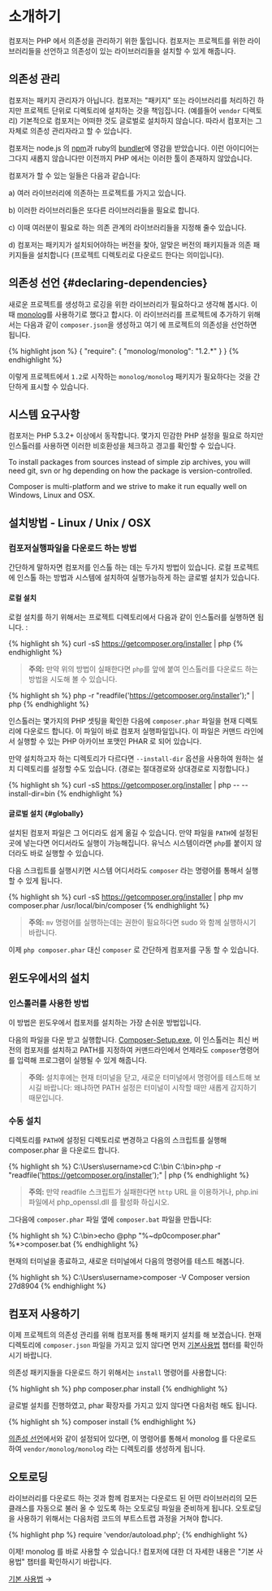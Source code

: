 # 소개하기

컴포저는 PHP 에서 의존성을 관리하기 위한 툴입니다. 컴포저는 프로젝트를 위한 라이브러리들을 선언하고 의존성이 있는 라이브러리들을 설치할 수 있게 해줍니다. 

## 의존성 관리

컴포저는 패키지 관리자가 아닙니다. 컴포저는 "패키지" 또는 라이브러리를 처리하긴 하지만 프로젝트 단위로 디렉토리에 설치하는 것을 책임집니다. (예를들어 `vendor` 디렉토리) 기본적으로 컴포저는 어떠한 것도 글로벌로 설치하지 않습니다. 따라서 컴포저는 그 자체로 의존성 관리자라고 할 수 있습니다. 

컴포저는 node.js 의 [npm](http://npmjs.org/)과 ruby의 [bundler](http://gembundler.com/)에 영감을 받았습니다. 이런 아이디어는 그다지 새롭지 않습니다만 이전까지 PHP 에서는 이러한 툴이 존재하지 않았습니다. 

컴포저가 할 수 있는 일들은 다음과 같습니다:

a) 여러 라이브러리에 의존하는 프로젝트를 가지고 있습니다.

b) 이러한 라이브러리들은 또다른 라이브러리들을 필요로 합니다. 

c) 이때 여러분이 필요로 하는 의존 관계의 라이브러리들을 지정해 줄수 있습니다. 

d) 컴포저는 패키지가 설치되어야하는 버전을 찾아, 알맞은 버전의 패키지들과 의존 패키지들을 설치합니다 (프로젝트 디렉토리로 다운로드 한다는 의미입니다).

## 의존성 선언 {#declaring-dependencies}

새로운 프로젝트를 생성하고 로깅을 위한 라이브러리가 필요하다고 생각해 봅시다. 이 때 [monolog](https://github.com/Seldaek/monolog)를 사용하기로 했다고 합시다. 이 라이브러리를 프로젝트에 추가하기 위해서는 다음과 같이 `composer.json`을 생성하고 여기 에 프로젝트의 의존성을 선언하면 됩니다. 

{% highlight json %}
{
    "require": {
        "monolog/monolog": "1.2.*"
    }
}
{% endhighlight %}

이렇게 프로젝트에서 `1.2`로 시작하는 `monolog/monolog` 패키지가 필요하다는 것을 간단하게 표시할 수 있습니다. 

## 시스템 요구사항

컴포저는 PHP 5.3.2+ 이상에서 동작합니다. 몇가지 민감한 PHP 설정을 필요로 하지만 인스톨러를 사용하면 이러한 비호환성을 체크하고 경고를 확인할 수 있습니다. 

To install packages from sources instead of simple zip archives, you will need
git, svn or hg depending on how the package is version-controlled.

Composer is multi-platform and we strive to make it run equally well on Windows,
Linux and OSX.

## 설치방법 - Linux / Unix / OSX

### 컴포저실행파일을 다운로드 하는 방법

간단하게 말하자면 컴포저를 인스톨 하는 데는 두가지 방법이 있습니다. 로컬 프로젝트에 인스톨 하는 방법과 시스템에 설치하여 실행가능하게 하는 글로벌 설치가 있습니다. 

#### 로컬 설치

로컬 설치를 하기 위해서는 프로젝트 디렉토리에서 다음과 같이 인스톨러를 실행하면 됩니다. :

{% highlight sh %}
curl -sS https://getcomposer.org/installer | php
{% endhighlight %}

> **주의:** 만약 위의 방법이 실패한다면 `php`를 앞에 붙여 인스톨러를 다운로드 하는 방법을 시도해 볼 수 있습니다. 

{% highlight sh %}
php -r "readfile('https://getcomposer.org/installer');" | php
{% endhighlight %}

인스톨러는 몇가지의 PHP 셋팅을 확인한 다음에 `composer.phar` 파일을 현재 디렉토리에 다운로드 합니다. 이 파일이 바로 컴포저 실행파일입니다. 이 파일은 커맨드 라인에서 실행할 수 있는 PHP 아카이브 포맷인 PHAR 로 되어 있습니다. 

만약 설치하고자 하는 디렉토리가 다르다면 `--install-dir` 옵션을 사용하여 원하는 설치 디렉토리를 설정할 수도 있습니다. (경로는 절대경로와 상대경로로 지정합니다.)

{% highlight sh %}
curl -sS https://getcomposer.org/installer | php -- --install-dir=bin
{% endhighlight %}

#### 글로벌 설치 {#globally}

설치된 컴포저 파일은 그 어디라도 쉽게 옮길 수 있습니다. 만약 파일을 `PATH`에 설정된 곳에 넣는다면 어디서라도 실행이 가능해집니다. 유닉스 시스템이라면 `php`를 붙이지 않더라도 바로 실행할 수 있습니다. 

다음 스크립트를 실행시키면 시스템 어디서라도 `composer` 라는 명령어를 통해서 실행할 수 있게 됩니다. 

{% highlight sh %}
curl -sS https://getcomposer.org/installer | php
mv composer.phar /usr/local/bin/composer
{% endhighlight %}

> **주의:** `mv` 명령어를 실행하는데는 권한이 필요하다면 sudo 와 함께 실행하시기 바랍니다. 

이제 `php composer.phar` 대신 `composer` 로 간단하게 컴포저를 구동 할 수 있습니다. 

## 윈도우에서의 설치

### 인스톨러를 사용한 방법

이 방법은 윈도우에서 컴포저를 설치하는 가장 손쉬운 방법입니다. 

다음의 파일을 다운 받고 실행합니다. [Composer-Setup.exe](https://getcomposer.org/Composer-Setup.exe),
이 인스톨러는 최신 버전의 컴포저를 설치하고 PATH를 지정하여 커맨드라인에서 언제라도 `composer`명령어를 입력해 프로그램이 실행될 수 있게 해줍니다.

> **주의:** 설치후에는 현재 터미널을 닫고, 새로운 터미널에서 명령어를 테스트해 보시길 바랍니다:
> 왜냐하면 PATH 설정은 터미널이 시작할 때만 새롭게 감지하기 때문입니다.

### 수동 설치

디렉토리를 `PATH`에 설정된 디렉토리로 변경하고 다음의 스크립트를 실행해 composer.phar 을 다운로드 합니다.

{% highlight sh %}
C:\Users\username>cd C:\bin
C:\bin>php -r "readfile('https://getcomposer.org/installer');" | php
{% endhighlight %}

> **주의:** 만약 readfile 스크립트가 실패한다면 `http` URL 을 이용하거나, php.ini 파일에서 php_openssl.dll 를 활성화 하십시오. 

그다음에 `composer.phar` 파일 옆에 `composer.bat` 파일을 만듭니다:

{% highlight sh %}
C:\bin>echo @php "%~dp0composer.phar" %*>composer.bat
{% endhighlight %}

현재의 터미널을 종료하고, 새로운 터미널에서 다음의 명령어를 테스트 해봅니다.


{% highlight sh %}
C:\Users\username>composer -V
Composer version 27d8904
{% endhighlight %}

## 컴포저 사용하기

이제 프로젝트의 의존성 관리를 위해 컴포저를 통해 패키지 설치를 해 보겠습니다. 현재 디렉토리에 `composer.json` 파일을 가지고 있지 않다면 먼저 
[기본사용법](/Composer-korean-docs/doc/01-basic-usage.md) 챕터를 확인하시기 바랍니다.

의존성 패키지들을 다운로드 하기 위해서는 `install` 명령어를 사용합니다:

{% highlight sh %}
php composer.phar install
{% endhighlight %}

글로벌 설치를 진행하였고, phar 확장자를 가지고 있지 않다면 다음처럼 해도 됩니다. 

{% highlight sh %}
composer install
{% endhighlight %}

[의존성 선언](#declaring-dependencies)에서와 같이 설정되어 있다면, 이 명령어를 통해서 monolog 를 다운로드 하여 `vendor/monolog/monolog` 라는 디렉토리를 생성하게 됩니다.  

## 오토로딩

라이브러리를 다운로드 하는 것과 함께 컴포저는 다운로드 된 어떤 라이브러리의 모든 클래스를 자동으로 불러 올 수 있도록 하는 오토로딩 파일을 준비하게 됩니다. 오토로딩을 사용하기 위해서는 다음처럼 코드의 부트스트랩 과정을 거쳐야 합니다. 

{% highlight php %}
require 'vendor/autoload.php';
{% endhighlight %}

이제! monolog 를 바로 사용할 수 있습니다.! 컴포저에 대한 더 자세한 내용은 "기본 사용법" 챕터를 확인하시기 바랍니다. 

[기본 사용법](/Composer-korean-docs/doc/01-basic-usage.md) &rarr;